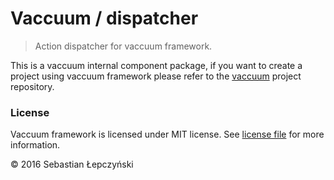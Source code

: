 # Vaccuum / dispatcher

> Action dispatcher for vaccuum framework.

This is a vaccuum internal component package, if you
want to create a project using vaccuum framework please
refer to the [vaccuum](https://github.com/vaccuum/vaccuum)
project repository.

### License

Vaccuum framework is licensed under MIT license.
See [license file](license.md) for more information.

© 2016 Sebastian Łepczyński
